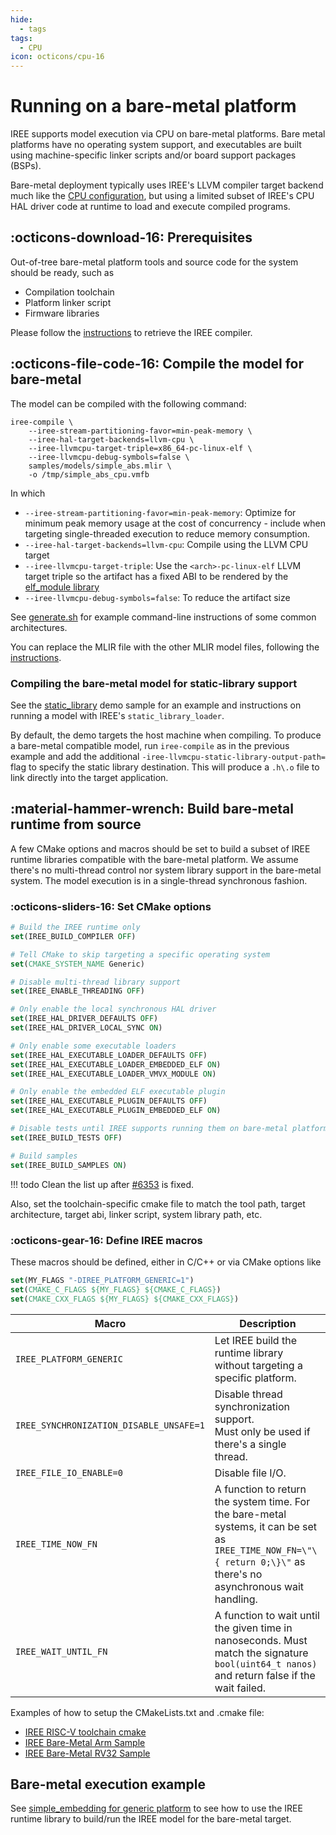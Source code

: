 ```yaml
---
hide:
  - tags
tags:
  - CPU
icon: octicons/cpu-16
---
```


# Running on a bare-metal platform

IREE supports model execution via CPU on bare-metal platforms. Bare metal
platforms have no operating system support, and executables are built using
machine-specific linker scripts and/or board support packages (BSPs).

Bare-metal deployment typically uses IREE's LLVM compiler target backend much
like the [CPU configuration](./cpu.md), but using a limited subset of IREE's CPU
HAL driver code at runtime to load and execute compiled programs.

## :octicons-download-16: Prerequisites

Out-of-tree bare-metal platform tools and source code for the system should be
ready, such as

* Compilation toolchain
* Platform linker script
* Firmware libraries

Please follow the
[instructions](./cpu.md#get-the-iree-compiler)
to retrieve the IREE compiler.

## :octicons-file-code-16: Compile the model for bare-metal

The model can be compiled with the following command:

``` shell
iree-compile \
    --iree-stream-partitioning-favor=min-peak-memory \
    --iree-hal-target-backends=llvm-cpu \
    --iree-llvmcpu-target-triple=x86_64-pc-linux-elf \
    --iree-llvmcpu-debug-symbols=false \
    samples/models/simple_abs.mlir \
    -o /tmp/simple_abs_cpu.vmfb

```

In which

* `--iree-stream-partitioning-favor=min-peak-memory`: Optimize for minimum peak
    memory usage at the cost of concurrency - include when targeting
    single-threaded execution to reduce memory consumption.
* `--iree-hal-target-backends=llvm-cpu`: Compile using the LLVM CPU target
* `--iree-llvmcpu-target-triple`: Use the `<arch>-pc-linux-elf` LLVM target triple
    so the artifact has a fixed ABI to be rendered by the
    [elf_module library](https://github.com/openxla/iree/tree/main/runtime/src/iree/hal/local/elf)
* `--iree-llvmcpu-debug-symbols=false`: To reduce the artifact size

See [generate.sh](https://github.com/openxla/iree/blob/main/runtime/src/iree/hal/local/elf/testdata/generate.sh)
for example command-line instructions of some common architectures.

You can replace the MLIR file with the other MLIR model files, following the
[instructions](./cpu.md#compile-a-program).

### Compiling the bare-metal model for static-library support

See the [static_library](https://github.com/openxla/iree/tree/main/samples/static_library)
demo sample for an example and instructions on running a model with IREE's
`static_library_loader`.

By default, the demo targets the host machine when compiling. To produce a
bare-metal compatible model, run `iree-compile` as in the previous example
and add the additional `-iree-llvmcpu-static-library-output-path=` flag to specify
the static library destination. This will produce a `.h\.o` file to link
directly into the target application.

## :material-hammer-wrench: Build bare-metal runtime from source

A few CMake options and macros should be set to build a subset of IREE runtime
libraries compatible with the bare-metal platform. We assume there's no
multi-thread control nor system library support in the bare-metal system. The
model execution is in a single-thread synchronous fashion.

### :octicons-sliders-16: Set CMake options

``` cmake
# Build the IREE runtime only
set(IREE_BUILD_COMPILER OFF)

# Tell CMake to skip targeting a specific operating system
set(CMAKE_SYSTEM_NAME Generic)

# Disable multi-thread library support
set(IREE_ENABLE_THREADING OFF)

# Only enable the local synchronous HAL driver
set(IREE_HAL_DRIVER_DEFAULTS OFF)
set(IREE_HAL_DRIVER_LOCAL_SYNC ON)

# Only enable some executable loaders
set(IREE_HAL_EXECUTABLE_LOADER_DEFAULTS OFF)
set(IREE_HAL_EXECUTABLE_LOADER_EMBEDDED_ELF ON)
set(IREE_HAL_EXECUTABLE_LOADER_VMVX_MODULE ON)

# Only enable the embedded ELF executable plugin
set(IREE_HAL_EXECUTABLE_PLUGIN_DEFAULTS OFF)
set(IREE_HAL_EXECUTABLE_PLUGIN_EMBEDDED_ELF ON)

# Disable tests until IREE supports running them on bare-metal platforms
set(IREE_BUILD_TESTS OFF)

# Build samples
set(IREE_BUILD_SAMPLES ON)
```

!!! todo
    Clean the list up after [#6353](https://github.com/openxla/iree/issues/6353)
    is fixed.

Also, set the toolchain-specific cmake file to match the tool path, target
architecture, target abi, linker script, system library path, etc.

### :octicons-gear-16: Define IREE macros

These macros should be defined, either in C/C++ or via CMake options like

``` cmake
set(MY_FLAGS "-DIREE_PLATFORM_GENERIC=1")
set(CMAKE_C_FLAGS ${MY_FLAGS} ${CMAKE_C_FLAGS})
set(CMAKE_CXX_FLAGS ${MY_FLAGS} ${CMAKE_CXX_FLAGS})
```

| Macro | Description |
| ----- | ----------- |
| `IREE_PLATFORM_GENERIC` | Let IREE build the runtime library without targeting a specific platform. |
| `IREE_SYNCHRONIZATION_DISABLE_UNSAFE=1` | Disable thread synchronization support.<br>Must only be used if there's a single thread. |
| `IREE_FILE_IO_ENABLE=0` | Disable file I/O. |
| `IREE_TIME_NOW_FN` | A function to return the system time. For the bare-metal systems, it can be set as `IREE_TIME_NOW_FN=\"\{ return 0;\}\"` as there's no asynchronous wait handling. |
| `IREE_WAIT_UNTIL_FN` | A function to wait until the given time in nanoseconds. Must match the signature `bool(uint64_t nanos)` and return false if the wait failed. |

Examples of how to setup the CMakeLists.txt and .cmake file:

* [IREE RISC-V toolchain cmake](https://github.com/openxla/iree/blob/main/build_tools/cmake/riscv.toolchain.cmake)
* [IREE Bare-Metal Arm Sample](https://github.com/iml130/iree-bare-metal-arm)
* [IREE Bare-Metal RV32 Sample](https://github.com/AmbiML/iree-rv32-springbok)

## Bare-metal execution example

See
[simple_embedding for generic platform](https://github.com/openxla/iree/blob/main/samples/simple_embedding/README.md#generic-platform-support)
to see how to use the IREE runtime library to build/run the IREE model for the
bare-metal target.
